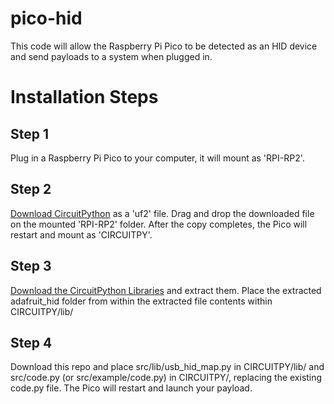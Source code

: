 # pico-hid
This code will allow the Raspberry Pi Pico to be detected as an HID device and send payloads to a system when plugged in. 

# Installation Steps

## Step 1
Plug in a Raspberry Pi Pico to your computer, it will mount as 'RPI-RP2'. 

## Step 2
[Download CircuitPython](https://circuitpython.org/board/raspberry_pi_pico/) as a 'uf2' file. Drag and drop the downloaded file on the mounted 'RPI-RP2' folder. After the copy completes, the Pico will restart and mount as 'CIRCUITPY'.

## Step 3
[Download the CircuitPython Libraries](https://circuitpython.org/libraries) and extract them. Place the extracted adafruit_hid folder from within the extracted file contents within CIRCUITPY/lib/

## Step 4
Download this repo and place src/lib/usb_hid_map.py in CIRCUITPY/lib/ and src/code.py (or src/example/code.py) in CIRCUITPY/, replacing the existing code.py file. The Pico will restart and launch your payload. 
